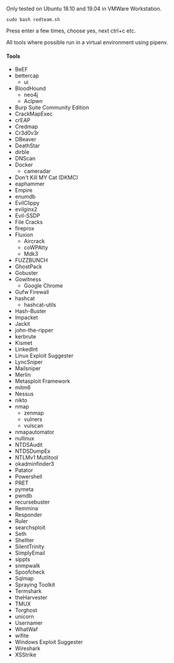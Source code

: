 Only tested on Ubuntu 18.10 and 19.04 in VMWare Workstation.

`
sudo bash redteam.sh
`

Press enter a few times, choose yes, next ctrl+c etc.

All tools where possible run in a virtual environment using pipenv.
 
#### Tools
* BeEF
* bettercap
  * ui
* BloodHound
  * neo4j
  * Aclpwn
* Burp Suite Community Edition
* CrackMapExec
* crEAP
* Credmap
* Cr3d0v3r
* DBeaver
* DeathStar
* dirble
* DNScan
* Docker
  * cameradar
* Don't Kill MY Cat (DKMC)
* eaphammer
* Empire
* enumdb
* EvilClippy
* evilginx2
* Evil-SSDP
* File Cracks
* fireprox
* Fluxion
  * Aircrack
  * coWPAtty
  * Mdk3
* FUZZBUNCH
* GhostPack
* Gobuster
* Gowitness
  * Google Chrome
* Gufw Firewall
* hashcat
  * hashcat-utils
* Hash-Buster
* Impacket
* Jackit
* john-the-ripper
* kerbrute
* Kismet
* LinkedInt
* Linux Exploit Suggester
* LyncSniper
* Mailsniper
* Merlin
* Metasploit Framework
* mitm6
* Nessus
* nikto
* nmap
  * zenmap
  * vulners
  * vulscan
* nmapautomator
* nullinux
* NTDSAudit
* NTDSDumpEx
* NTLMv1 Mutlitool
* okadminfinder3
* Patator
* Powershell
* PRET
* pymeta
* pwndb
* recursebuster
* Remmina
* Responder
* Ruler
* searchsploit
* Seth
* Shellter
* SilentTrinity
* SimplyEmail
* sippts
* snmpwalk
* Spoofcheck
* Sqlmap
* Spraying Toolkit
* Termshark
* theHarvester
* TMUX
* Torghost
* unicorn
* Usernamer
* WhatWaf
* wifite
* Windows Exploit Suggester
* Wireshark
* XSStrike
